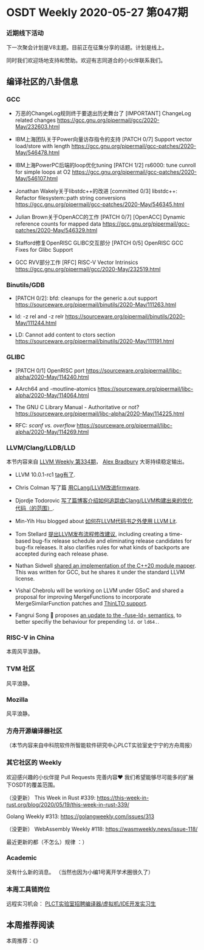 # OSDT Weekly 2020-05-27 第047期

### 近期线下活动

下一次聚会计划是V8主题。目前正在征集分享的话题。计划是线上。

同时我们欢迎场地支持和赞助。欢迎有志同道合的小伙伴联系我们。

## 编译社区的八卦信息

### GCC

- 万恶的ChangeLog规则终于要退出历史舞台了
  [IMPORTANT] ChangeLog related changes
  https://gcc.gnu.org/pipermail/gcc/2020-May/232603.html

- IBM上海团队关于Power向量访存指令的支持
  [PATCH 0/7] Support vector load/store with length
  https://gcc.gnu.org/pipermail/gcc-patches/2020-May/546478.html  

- IBM上海PowerPC后端的loop优化tuning
  [PATCH 1/2] rs6000: tune cunroll for simple loops at O2
  https://gcc.gnu.org/pipermail/gcc-patches/2020-May/546107.html

- Jonathan Wakely关于libstdc++的改进
  [committed 0/3] libstdc++: Refactor filesystem::path string conversions
  https://gcc.gnu.org/pipermail/gcc-patches/2020-May/546345.html

- Julian Brown关于OpenACC的工作
  [PATCH 0/7] [OpenACC] Dynamic reference counts for mapped data
  https://gcc.gnu.org/pipermail/gcc-patches/2020-May/546329.html

- Stafford修复OpenRISC GLIBC交互部分
  [PATCH 0/5] OpenRISC GCC Fixes for Glibc Support

- GCC RVV部分工作
  [RFC] RISC-V Vector Intrinsics
  https://gcc.gnu.org/pipermail/gcc/2020-May/232519.html

### Binutils/GDB

- [PATCH 0/2]: bfd: cleanups for the generic a.out support
  https://sourceware.org/pipermail/binutils/2020-May/111263.html

- ld: -z rel and -z relr
  https://sourceware.org/pipermail/binutils/2020-May/111244.html

- LD: Cannot add content to ctors section
  https://sourceware.org/pipermail/binutils/2020-May/111191.html

### GLIBC

- [PATCH 0/1] OpenRISC port
  https://sourceware.org/pipermail/libc-alpha/2020-May/114240.html

- AArch64 and -moutline-atomics
  https://sourceware.org/pipermail/libc-alpha/2020-May/114064.html  

- The GNU C Library Manual - Authoritative or not?
  https://sourceware.org/pipermail/libc-alpha/2020-May/114225.html

- RFC: *scanf vs. overflow*
  https://sourceware.org/pipermail/libc-alpha/2020-May/114269.html

### LLVM/Clang/LLDB/LLD

本节内容来自 [LLVM Weekly 第334期](http://llvmweekly.org/issue/334)，
[Alex Bradbury](https://www.linkedin.com/in/alex-bradbury/) 大哥持续稳定输出。

* LLVM 10.0.1-rc1 [tag有了](http://lists.llvm.org/pipermail/llvm-dev/2020-May/141683.html).

* Chris Colman 写了篇 [用CLang/LLVM改进firmware](https://interrupt.memfault.com/blog/arm-cortexm-with-llvm-clang).

* Djordje Todorovic [写了篇博客介绍如何追踪由Clang/LLVM构建出来的优化代码（的范围）](https://djolertrk.github.io/llvm-debug-loc-stats/).

* Min-Yih Hsu blogged about [如何在LLVM代码书之外使用 LLVM Lit](https://medium.com/@mshockwave/using-llvm-lit-out-of-tree-5cddada85a78).

* Tom Stellard [提出LLVM发布流程修改建议](http://lists.llvm.org/pipermail/llvm-dev/2020-May/141730.html), including creating a time-based bug-fix release schedule and eliminating release candidates for bug-fix releases. It also clarifies rules for what kinds of backports are accepted during each release phase.

* Nathan Sidwell [shared an implementation of the C++20 module mapper](http://lists.llvm.org/pipermail/cfe-dev/2020-May/065487.html). This was written for GCC, but he shares it under the standard LLVM license.

* Vishal Chebrolu will be working on LLVM under GSoC and shared a proposal
for improving MergeFunctions to incorporate MergeSimilarFunction patches and
[ThinLTO support](http://lists.llvm.org/pipermail/llvm-dev/2020-May/141773.html).

* Fangrui Song 🎉 proposes [an update to the -fuse-ld= semantics](http://lists.llvm.org/pipermail/cfe-dev/2020-May/065518.html), to better specifiy the behaviour for prepending `ld.` or `ld64.`.

### RISC-V in China

本周风平浪静。

### TVM 社区

风平浪静。

### Mozilla

风平浪静。

### 方舟开源编译器社区



（本节内容来自中科院软件所智能软件研究中心PLCT实验室史宁宁的方舟周报）

### 其它社区的 Weekly

欢迎感兴趣的小伙伴提 Pull Requests 完善内容❤️
我们希望能够尽可能多的扩展下OSDT的覆盖范围。

（没更新）
This Week in Rust #339:
https://this-week-in-rust.org/blog/2020/05/19/this-week-in-rust-339/

Golang Weekly #313:
https://golangweekly.com/issues/313

（没更新）
WebAssembly Weekly #118:
https://wasmweekly.news/issue-118/

最近更新的都（不怎么）规律 ：）

### Academic

没有什么新的消息。
（当然也因为小编1号离开学术圈很久了）

### 本周工具链岗位

远程实习机会： [PLCT实验室招聘编译器/虚拟机/IDE开发实习生](https://mp.weixin.qq.com/s/bVaNK2kVGstnZ6Onkc98zQ)

## 本周推荐阅读

本周推荐：《》
